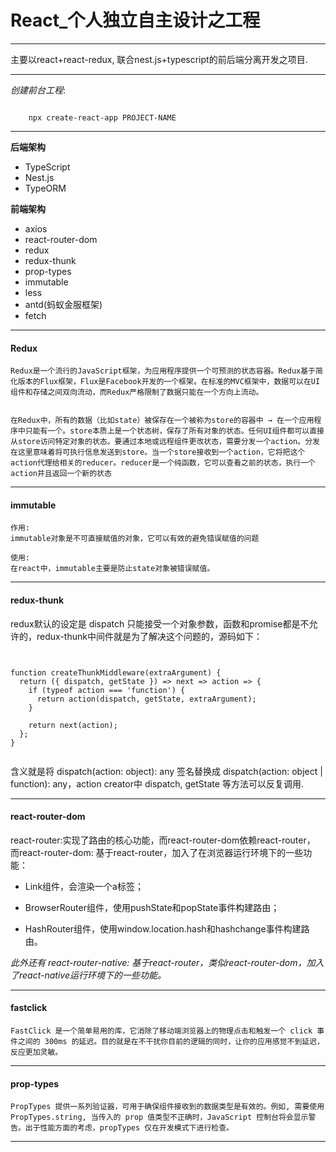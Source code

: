 React_个人独立自主设计之工程
======

---------------------

主要以react+react-redux, 联合nest.js+typescript的前后端分离开发之项目.

---------------------

<i>创建前台工程</i>:

```

	npx create-react-app PROJECT-NAME

```


---------------------

**后端架构**

+ TypeScript
+ Nest.js
+ TypeORM

**前端架构**

+ axios
+ react-router-dom
+ redux
+ redux-thunk
+ prop-types
+ immutable
+ less
+ antd(蚂蚁金服框架)
+ fetch

---------------------

#### Redux

	Redux是一个流行的JavaScript框架，为应用程序提供一个可预测的状态容器。Redux基于简化版本的Flux框架，Flux是Facebook开发的一个框架。在标准的MVC框架中，数据可以在UI组件和存储之间双向流动，而Redux严格限制了数据只能在一个方向上流动。


	在Redux中，所有的数据（比如state）被保存在一个被称为store的容器中 → 在一个应用程序中只能有一个。store本质上是一个状态树，保存了所有对象的状态。任何UI组件都可以直接从store访问特定对象的状态。要通过本地或远程组件更改状态，需要分发一个action。分发在这里意味着将可执行信息发送到store。当一个store接收到一个action，它将把这个action代理给相关的reducer。reducer是一个纯函数，它可以查看之前的状态，执行一个action并且返回一个新的状态

---------------------


#### immutable

	作用:
	immutable对象是不可直接赋值的对象，它可以有效的避免错误赋值的问题
	
	使用:
	在react中，immutable主要是防止state对象被错误赋值。

---------------------


#### redux-thunk

redux默认的设定是 dispatch 只能接受一个对象参数，函数和promise都是不允许的，redux-thunk中间件就是为了解决这个问题的，源码如下：


``````


function createThunkMiddleware(extraArgument) {
  return ({ dispatch, getState }) => next => action => {
    if (typeof action === 'function') {
      return action(dispatch, getState, extraArgument);
    }

    return next(action);
  };
}


``````

含义就是将 dispatch(action: object): any 签名替换成 dispatch(action: object | function): any，action creator中 dispatch, getState 等方法可以反复调用.

---------------------

#### react-router-dom

react-router:实现了路由的核心功能，而react-router-dom依赖react-router，
而react-router-dom: 基于react-router，加入了在浏览器运行环境下的一些功能：

+ Link组件，会渲染一个a标签；

+ BrowserRouter组件，使用pushState和popState事件构建路由；

+ HashRouter组件，使用window.location.hash和hashchange事件构建路由。

<i>此外还有 react-router-native: 基于react-router，类似react-router-dom，加入了react-native运行环境下的一些功能。</i>

---------------------


#### fastclick

	FastClick 是一个简单易用的库，它消除了移动端浏览器上的物理点击和触发一个 click 事件之间的 300ms 的延迟。目的就是在不干扰你目前的逻辑的同时，让你的应用感觉不到延迟，反应更加灵敏。

---------------------

#### prop-types

	PropTypes 提供一系列验证器，可用于确保组件接收到的数据类型是有效的。例如, 需要使用PropTypes.string, 当传入的 prop 值类型不正确时，JavaScript 控制台将会显示警告。出于性能方面的考虑，propTypes 仅在开发模式下进行检查。

---------------------
